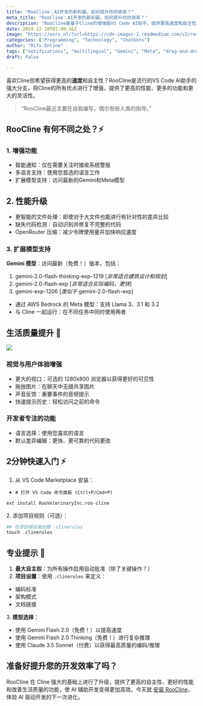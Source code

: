 ```yaml
---
title: "RooCline：AI开发的新利器，如何提升你的效率？"
meta_title: "RooCline：AI开发的新利器，如何提升你的效率？"
description: "RooCline是基于Cline的增强版VS Code AI助手，提供更高速度和自主性。其主要特点包括智能通知、多语言支持和最新模型的访问。性能方面，RooCline改进了文件处理和缺失代码检测，并通过OpenRouter压缩加快响应速度。此外，RooCline还增强了用户体验，如更大的视口、音频反馈和快速提示历史。用户可通过VS Code Marketplace安装并自定义项目规则，以提升开发效率。"
date: 2024-12-28T01:40:16Z
image: "https://wsrv.nl/?url=https://cdn-images-1.readmedium.com/v2/resize:fit:800/1*2C8OaI6PGRVaEu-qt7dQNg.png"
categories: ["Programming", "Technology", "Chatbots"]
author: "Rifx.Online"
tags: ["notifications", "multilingual", "Gemini", "Meta", "drag-and-drop"]
draft: False

---
```




喜欢Cline但希望获得更高的**速度**和自主性？RooCline是流行的VS Code AI助手的强大分支，将Cline的所有优点进行了增强，提供了更高的性能、更多的功能和更大的灵活性。

> “RooCline最近主要在自我编写，偶尔有些人类的指导。”

## RooCline 有何不同之处？⚡️

### 1\. 增强功能

* 智能通知：仅在需要关注时接收系统警报
* 多语言支持：使用您首选的语言工作
* 扩展模型支持：访问最新的Gemini和Meta模型

## 2\. 性能升级

* 更智能的文件处理：即使对于大文件也能进行有针对性的差异比较
* 缺失代码检测：自动识别并修复不完整的代码
* OpenRouter 压缩：减少令牌使用量并加快响应速度

### 3\. 扩展模型支持

**Gemini 模型**：访问最新（免费！）版本，包括：

1. gemini\-2\.0\-flash\-thinking\-exp\-1219 \[*非常适合建筑设计和规划*]
2. gemini\-2\.0\-flash\-exp \[*非常适合实际编码，更快*]
3. gemini\-exp\-1206 \[*类似于* gemini\-2\.0\-flash\-exp]

* 通过 AWS Bedrock 的 Meta 模型：支持 Llama 3、3\.1 和 3\.2
* 与 Cline 一起运行：在不同任务中同时使用两者

## 生活质量提升 🎯

![](https://wsrv.nl/?url=https://cdn-images-1.readmedium.com/v2/resize:fit:800/1*2zhz1duJeG53cZ1HH4xlkw.png)

### 视觉与用户体验增强

* 更大的视口：可选的 1280x800 浏览器以获得更好的可见性
* 拖放图片：在聊天中无缝共享图片
* 声音反馈：重要事件的音频提示
* 快速提示历史：轻松访问之前的命令

### 开发者专注的功能

* 语言选择：使用您喜欢的语言
* 默认差异编辑：更快、更可靠的代码更改

## 2分钟快速入门 ⚡️

1. 从 VS Code Marketplace 安装：

* `# 打开 VS Code 命令面板 (Ctrl+P/Cmd+P)`

```python
ext install RooVeterinaryInc.roo-cline
```

2\. 添加项目规则（可选）：

```python
## 在项目根目录创建 .clinerules
touch .clinerules
```

## 专业提示 🎯

1. **最大自主权**：为所有操作启用自动批准（除了关键操作？）
2. **项目设置**：使用 `.clinerules` 来定义：

* 编码标准
* 架构模式
* 文档链接

3\. **模型选择**：

* 使用 Gemini Flash 2\.0（免费！）以提高速度
* 使用 Gemini Flash 2\.0 Thinking（免费！）进行复杂推理
* 使用 Claude 3\.5 Sonnet（付费）以获得最高质量的编码/推理

## 准备好提升您的开发效率了吗？

RooCline 在 Cline 强大的基础上进行了升级，提供了更高的自主性、更好的性能和改善生活质量的功能，使 AI 辅助开发变得更加高效。今天就 [安装 RooCline](https://marketplace.visualstudio.com/items?itemName=RooVeterinaryInc.roo-cline)，体验 AI 驱动开发的下一次进化。


